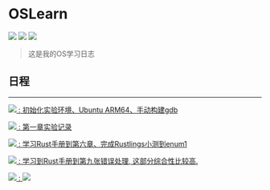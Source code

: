 # OSLearn
![](https://img.shields.io/badge/Dairy-comet959-blue.svg)
![](https://img.shields.io/badge/platform-Arm64-blue.svg)
![](https://img.shields.io/badge/Lang-rust-blue.svg)


> 这是我的OS学习日志


## 日程
---


[![](https://img.shields.io/badge/Oct.16-Day1-yellow.svg) : 初始化实验环境、Ubuntu ARM64、手动构建gdb](./dairy/10162022.md)

[![](https://img.shields.io/badge/Oct.17-Day2-yellow.svg) : 第一章实验记录](./dairy/10172022.md)

[![](https://img.shields.io/badge/Oct.18-Day3-yellow.svg) : 学习Rust手册到第六章、完成Rustlings小测到enum1](./dairy/10182022.md)

[![](https://img.shields.io/badge/Oct.19-Day4-yellow.svg) : 学习到Rust手册到第九张错误处理, 这部分综合性比较高.](./dairy/10192022.md)

[![](https://img.shields.io/badge/Oct.20-Day5-yellow.svg) : ![](https://img.shields.io/badge/Stat-Doing-orange.svg)](./dairy/10192022.md)
